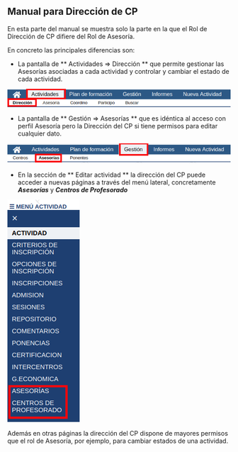 ## Manual para Dirección de CP

En esta parte del manual se muestra solo la parte en la que el Rol de Dirección de CP difiere del Rol de Asesoría.

En concreto las principales diferencias son:

* La pantalla de ** Actividades &rArr; Dirección ** que permite gestionar las Asesorías asociadas a cada actividad y controlar y cambiar el estado de cada actividad.

![](https://raw.githubusercontent.com/catedu/manualdoceo/master/assets/actividadesdireccion.png)

* La pantalla de ** Gestión &rArr; Asesorías ** que es idéntica al acceso con perfil Asesoría pero la Dirección del CP si tiene permisos para editar cualquier dato.

![](https://raw.githubusercontent.com/catedu/manualdoceo/master/assets/gestionasesorias.png)

* En la sección de ** Editar actividad ** la dirección del CP puede acceder a nuevas páginas a través del menú lateral, concretamente **_Asesorías_** y _**Centros de Profesorado**_

![](https://raw.githubusercontent.com/catedu/manualdoceo/master/assets/seleccion-777.png)

Además en otras páginas la dirección del CP dispone de mayores permisos que el rol de Asesoría, por ejemplo, para cambiar estados de una actividad.

